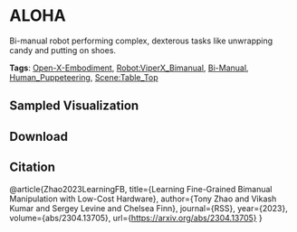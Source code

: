 # ALOHA

Bi-manual robot performing complex, dexterous tasks like unwrapping candy and putting on shoes.

**Tags**: [Open-X-Embodiment](https://github.com/youliangtan/oxe_contrib/tree/main/pages/tags/Open-X-Embodiment.md), [Robot:ViperX_Bimanual](https://github.com/youliangtan/oxe_contrib/tree/main/pages/tags/Robot:ViperX_Bimanual.md), [Bi-Manual](https://github.com/youliangtan/oxe_contrib/tree/main/pages/tags/Bi-Manual.md), [Human_Puppeteering](https://github.com/youliangtan/oxe_contrib/tree/main/pages/tags/Human_Puppeteering.md), [Scene:Table_Top](https://github.com/youliangtan/oxe_contrib/tree/main/pages/tags/Scene:Table_Top.md)

## Sampled Visualization



## Download



## Citation

@article{Zhao2023LearningFB,
  title={Learning Fine-Grained Bimanual Manipulation with Low-Cost Hardware},
  author={Tony Zhao and Vikash Kumar and Sergey Levine and Chelsea Finn},
  journal={RSS},
  year={2023},
  volume={abs/2304.13705},
  url={https://arxiv.org/abs/2304.13705}
}